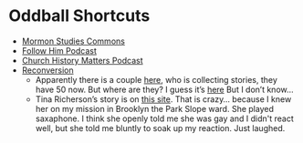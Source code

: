 # Oddball Shortcuts
- [Mormon Studies Commons](https://network.bepress.com/arts-and-humanities/religion/mormon-studies)
- [Follow Him Podcast](https://podcasts.apple.com/us/podcast/follow-him-a-come-follow-me-podcast/id1545433056)
- [Church History Matters Podcast](https://podcasts.apple.com/us/podcast/church-history-matters/id1676164770)
- [Reconversion](https://www.faithisnotblind.org/all-episodes/)
	- Apparently there is a couple [here](https://www.deseret.com/2021/10/31/22697148/why-were-telling-the-stories-of-latter-day-saint-reconversion-mormon-church), who is collecting stories, they have 50 now. But where are they? I guess it’s [here](https://www.faithisnotblind.org/narratives-of-return/narratives-of-return-collection/) But I don’t know…
	- Tina Richerson’s story is on [this site](http://ldswomenproject.com/2013/05/playing-from-her-heart/). That is crazy… because I knew her on my mission in Brooklyn the Park Slope ward. She played saxaphone. I think she openly told me she was gay and I didn't react well, but she told me bluntly to soak up my reaction. Just laughed. 